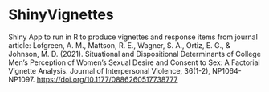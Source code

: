 # ShinyVignettes

Shiny App to run in R to produce vignettes and response items from journal article:
Lofgreen, A. M., Mattson, R. E., Wagner, S. A., Ortiz, E. G., & Johnson, M. D. (2021). Situational and Dispositional Determinants of College Men’s Perception of Women’s Sexual Desire and Consent to Sex: A Factorial Vignette Analysis. Journal of Interpersonal Violence, 36(1-2), NP1064-NP1097. https://doi.org/10.1177/0886260517738777
